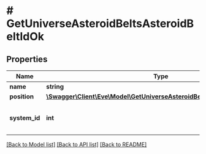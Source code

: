 # # GetUniverseAsteroidBeltsAsteroidBeltIdOk

## Properties

Name | Type | Description | Notes
------------ | ------------- | ------------- | -------------
**name** | **string** | name string | 
**position** | [**\Swagger\Client\Eve\Model\GetUniverseAsteroidBeltsAsteroidBeltIdPosition**](GetUniverseAsteroidBeltsAsteroidBeltIdPosition.md) |  | 
**system_id** | **int** | The solar system this asteroid belt is in | 

[[Back to Model list]](../../README.md#documentation-for-models) [[Back to API list]](../../README.md#documentation-for-api-endpoints) [[Back to README]](../../README.md)


